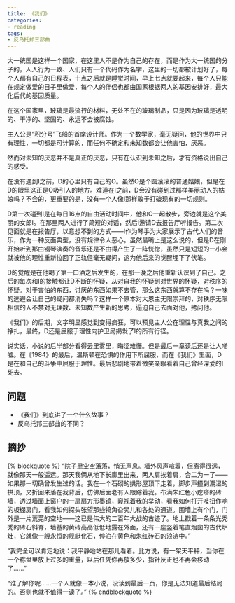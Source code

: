 ```yaml
---
title: 《我们》
categories: 
- reading
tags: 
- 反乌托邦三部曲
---
```

大一统国是这样一个国家，在这里人不是作为自己的存在，而是作为大一统国的分子的，人人行为一致、人们只有一个代码作为名字，这里的一切都被计划好了，每个人都有自己的日程表，十点之后就是睡觉时间，早上七点就要起来，每个人只能在规定做爱的日子里做爱，每个人的伴侣也都由国家根据两人的基因安排好，最大化后代的基因质量。

在这个国家里，玻璃是最流行的材料，无处不在的玻璃制品，只是因为玻璃是透明的、干净的、坚固的、永远不会被腐蚀。

主人公是“积分号”飞船的首席设计师。作为一个数学家，毫无疑问，他的世界中只有理性，一切都是可计算的，而任何不确定和未知数都会让他害怕，厌恶。

然而对未知的厌恶并不是真正的厌恶，只有在认识到未知之后，才有资格说出自己的感受。

在没有遇到I之前，D的心里只有自己的O。虽然O是个圆滚滚的普通姑娘，但是在D的眼里这正是O吸引人的地方。难道在I之前，D会没有碰到过那样美丽动人的姑娘吗？不会的，更重要的是，没有一个人像I那样敢于打破现有的一切规则。

D第一次碰到I是在每日16点的自由活动时间中，他和O一起散步，旁边就是这个美丽的女郎I。在那里两人进行了简短的对话，然后I邀请D去报告厅听报告。第二次见面就是在报告厅，以意想不到的方式——I作为琴手为大家展示了古代人们的音乐，作为一种反面典型，没有规律令人恶心。虽然最嘴上是这么说的，但是D在刚开始听到那由钢琴演奏的音乐还是不由得产生了一阵恍惚，虽然只是短短的一小会就被他的理性重新拉回了正轨但毫无疑问，这为他后来的觉醒埋下了伏笔。

D的觉醒是在他喝了第一口酒之后发生的，在那一晚之后他重新认识到了自己。之后的每次和I的接触都让D不断的怀疑，从对自我的怀疑到对世界的怀疑，对秩序的怀疑。对于害怕的东西，讨厌的东西如果不去管，那么这东西就算不存在吗？一味的逃避会让自己的疑问都消失吗？这样一个原本对大恩主无限崇拜的，对秩序无限相信的人不禁对无理数、未知数产生新的思考，逼迫自己去面对他，拷问他。

《我们》的后期，文字明显感觉到变得疯狂，可以预见主人公在理性与真我之间的挣扎，最终，D还是屈服于理性向护卫局揭发了I的所有行径。

说实话，小说的后半部分看得云里雾里，晦涩难懂。但是最后一章读后还是让人唏嘘。在《1984》的最后，温斯顿在恐惧的作用下所屈服，而在《我们》里面，D是在和自己的斗争中屈服于理性。最后悲剧地带着微笑亲眼看着自己曾经深爱的I死去。

## 问题

* 《我们》到底讲了一个什么故事？
* 反乌托邦三部曲的不同？

## 摘抄

{% blockquote %}
“院子里空空落落，悄无声息。墙外风声喧嚣，但离得很远，就像那天一般遥远。那天我俩从地下长廊里出来，两人肩挨着肩，合二为一了——如果那一切确曾发生过的话。我在一个石砌的拱形屋顶下走着，脚步声撞到潮湿的拱顶，又折回来落在我背后，仿佛后面老有人跟踪着我。布满朱红色小疙瘩的砖墙，透过墙面上窗户的一扇扇方形墨镜，窥视着我的举动，看我如何打开吱扭作响的板棚房门，看我如何探头张望那些犄角旮旯儿和各处的通道。围墙上有个门，门外是一片荒芜的空地——这已是伟大的二百年大战的古迹了。地上戳着一条条光秃秃的砖石斜脊，墙基的黄砖高高低低地露在外面，还有一座竖着笔直烟囱的古代炉灶，它就像一艘永恒的舰艇化石，停泊在黄色和朱红砖石的浪涛中。”

“我完全可以肯定地说：我平静地站在那儿看着。比方说，有一架天平秤，当你在一个称盘里放上过多的重量，以后任凭你再放多少，指针反正也不再会移动了……”

“谁了解你呢……一个人就像一本小说，没读到最后一页，你是无法知道最后结局的。否则也就不值得一读了。”
{% endblockquote %}
